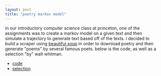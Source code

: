 ```yaml
---
layout: post
title: "poetry markov model"
---
```

in our introductory computer science class at princeton, one of the assignments was to create a markov model on a given text and then simulate a trajectory to generate text based off of the texts. i decided to build a scraper using [beautiful soup](http://www.crummy.com/software/BeautifulSoup/) in order to download poetry and then generate "poems" by several famous poets. below is the code, as well as a selection "by" walt whitman.

* [code](https://github.com/eli8527/poetryfoundation-scraper)
* [selection](https://github.com/eli8527/poetryfoundation-scraper/blob/master/selection1.pdf)